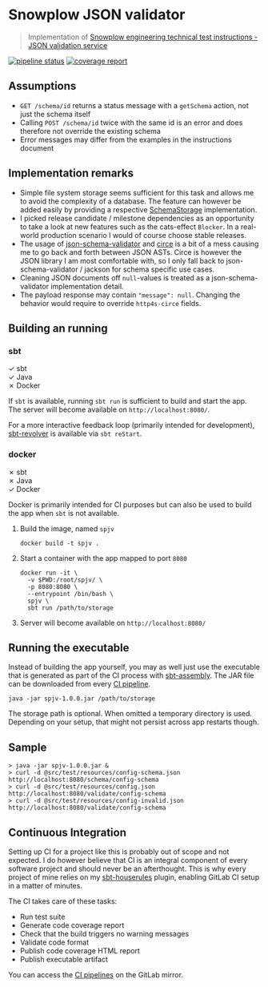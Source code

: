 # Snowplow JSON validator

> Implementation of [Snowplow engineering technical test instructions - JSON validation service](https://gist.github.com/goodits/20818f6ded767bca465a7c674187223e)

[![pipeline status](https://gitlab.com/taig-github/spjv/badges/master/pipeline.svg)](https://gitlab.com/taig-github/spjv/commits/master)
[![coverage report](https://gitlab.com/taig-github/spjv/badges/master/coverage.svg)](https://gitlab.com/taig-github/spjv/commits/master)

## Assumptions

- `GET /schema/id` returns a status message with a `getSchema` action, not just the schema itself
- Calling `POST /schema/id` twice with the same id is an error and does therefore not override the existing schema
- Error messages may differ from the examples in the instructions document

## Implementation remarks

- Simple file system storage seems sufficient for this task and allows me to avoid the complexity of a database. The feature can however be added easily by providing a respective [SchemaStorage](/src/main/scala/io/taig/snowplow/SchemaStorage.scala) implementation.
- I picked release candidate / milestone dependencies as an opportunity to take a look  at new features such as the cats-effect `Blocker`. In a real-world production scenario I would of course choose stable releases.
- The usage of [json-schema-validator](https://github.com/java-json-tools/json-schema-validator) and [circe](https://github.com/circe/circe) is a bit of a mess causing me to go back and forth between JSON ASTs. Circe is however the JSON library I am most comfortable with, so I only fall back to json-schema-validator / jackson for schema specific use cases.
- Cleaning JSON documents off `null`-values is treated as a json-schema-validator implementation detail.
- The payload response may contain `"message": null`. Changing the behavior would require to override `http4s-circe` fields.

## Building an running

### sbt

✓ sbt  
✓ Java  
✗ Docker  

If `sbt` is available, running `sbt run` is sufficient to build and start the app. The server will become available on `http://localhost:8080/`.

For a more interactive feedback loop (primarily intended for development), [sbt-revolver](https://github.com/spray/sbt-revolver) is available via `sbt reStart`.

### docker

✗ sbt  
✗ Java  
✓ Docker  

Docker is primarily intended for CI purposes but can also be used to build the app when `sbt` is not available.

1. Build the image, named `spjv`
    ```
    docker build -t spjv . 
    ```

2. Start a container with the app mapped to port `8080`
    ```
    docker run -it \
      -v $PWD:/root/spjv/ \
      -p 8080:8080 \
      --entrypoint /bin/bash \
      spjv \
      sbt run /path/to/storage
    ```

3. Server will become available on `http://localhost:8080/`

## Running the executable

Instead of building the app yourself, you may as well just use the executable that is generated as part of the CI process with [sbt-assembly](https://github.com/sbt/sbt-assembly). The JAR file can be downloaded from every [CI pipeline](https://gitlab.com/taig-github/spjv/pipelines).

```
java -jar spjv-1.0.0.jar /path/to/storage
```

The storage path is optional. When omitted a temporary directory is used. Depending on your setup, that might not persist across app restarts though.

## Sample

```
> java -jar spjv-1.0.0.jar &
> curl -d @src/test/resources/config-schema.json http://localhost:8080/schema/config-schema
> curl -d @src/test/resources/config.json http://localhost:8080/validate/config-schema
> curl -d @src/test/resources/config-invalid.json http://localhost:8080/validate/config-schema
```

## Continuous Integration

Setting up CI for a project like this is probably out of scope and not expected. I do however believe that CI is an integral component of every software project and should never be an afterthought. This is why every project of mine relies on my [sbt-houserules](https://github.com/Taig/sbt-houserules) plugin, enabling GitLab CI setup in a matter of minutes.

The CI takes care of these tasks:

- Run test suite
- Generate code coverage report
- Check that the build triggers no warning messages
- Validate code format
- Publish code coverage HTML report
- Publish executable artifact

You can access the [CI pipelines](https://gitlab.com/taig-github/spjv/pipelines) on the GitLab mirror.